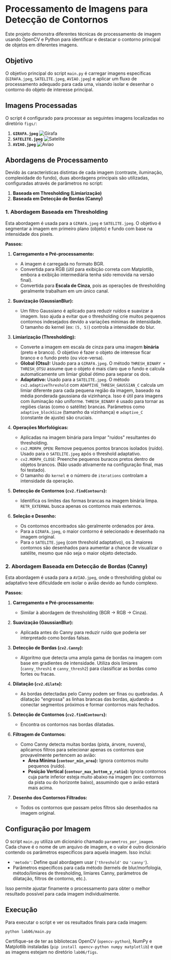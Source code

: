 # Processamento de Imagens para Detecção de Contornos

Este projeto demonstra diferentes técnicas de processamento de imagem usando OpenCV e Python para identificar e destacar o contorno principal de objetos em diferentes imagens.

## Objetivo

O objetivo principal do script `main.py` é carregar imagens específicas (`GIRAFA.jpeg`, `SATELITE.jpeg`, `AVIAO.jpeg`) e aplicar um fluxo de processamento adequado para cada uma, visando isolar e desenhar o contorno do objeto de interesse principal.

## Imagens Processadas

O script é configurado para processar as seguintes imagens localizadas no diretório `figs/`:

1.  **`GIRAFA.jpeg`**
    ![Girafa](figs/GIRAFA.jpeg)
2.  **`SATELITE.jpeg`**
    ![Satelite](figs/SATELITE.jpeg)
3.  **`AVIAO.jpeg`**
    ![Aviao](figs/AVIAO.jpeg)

## Abordagens de Processamento

Devido às características distintas de cada imagem (contraste, iluminação, complexidade do fundo), duas abordagens principais são utilizadas, configuradas através de parâmetros no script:

1.  **Baseada em Thresholding (Limiarização)**
2.  **Baseada em Detecção de Bordas (Canny)**

### 1. Abordagem Baseada em Thresholding

Esta abordagem é usada para a `GIRAFA.jpeg` e `SATELITE.jpeg`. O objetivo é segmentar a imagem em primeiro plano (objeto) e fundo com base na intensidade dos pixels.

**Passos:**

1.  **Carregamento e Pré-processamento:**
    *   A imagem é carregada no formato BGR.
    *   Convertida para RGB (útil para exibição correta com Matplotlib, embora a exibição intermediária tenha sido removida na versão final).
    *   Convertida para **Escala de Cinza**, pois as operações de thresholding geralmente trabalham em um único canal.

2.  **Suavização (GaussianBlur):**
    *   Um filtro Gaussiano é aplicado para reduzir ruídos e suavizar a imagem. Isso ajuda a evitar que o thresholding crie muitos pequenos contornos indesejados devido a variações mínimas de intensidade. O tamanho do kernel (ex: `(5, 5)`) controla a intensidade do blur.

3.  **Limiarização (Thresholding):**
    *   Converte a imagem em escala de cinza para uma imagem **binária** (preto e branco). O objetivo é fazer o objeto de interesse ficar branco e o fundo preto (ou vice-versa).
    *   **Global (Otsu):** Usado para a `GIRAFA.jpeg`. O método `THRESH_BINARY + THRESH_OTSU` assume que o objeto é mais claro que o fundo e calcula automaticamente um limiar global ótimo para separar os dois.
    *   **Adaptativo:** Usado para a `SATELITE.jpeg`. O método `cv2.adaptiveThreshold` com `ADAPTIVE_THRESH_GAUSSIAN_C` calcula um limiar diferente para cada pequena região da imagem, baseado na média ponderada gaussiana da vizinhança. Isso é útil para imagens com iluminação não uniforme. `THRESH_BINARY` é usado para tornar as regiões claras (como o satélite) brancas. Parâmetros como `adaptive_blockSize` (tamanho da vizinhança) e `adaptive_C` (constante de ajuste) são cruciais.

4.  **Operações Morfológicas:**
    *   Aplicadas na imagem binária para limpar "ruídos" resultantes do thresholding.
    *   `cv2.MORPH_OPEN`: Remove pequenos pontos brancos isolados (ruído). Usado para o `SATELITE.jpeg` após o threshold adaptativo.
    *   `cv2.MORPH_CLOSE`: Preenche pequenos buracos pretos dentro de objetos brancos. (Não usado ativamente na configuração final, mas foi testado).
    *   O tamanho do `kernel` e o número de `iterations` controlam a intensidade da operação.

5.  **Detecção de Contornos (`cv2.findContours`):**
    *   Identifica os limites das formas brancas na imagem binária limpa. `RETR_EXTERNAL` busca apenas os contornos mais externos.

6.  **Seleção e Desenho:**
    *   Os contornos encontrados são geralmente ordenados por área.
    *   Para a `GIRAFA.jpeg`, o maior contorno é selecionado e desenhado na imagem original.
    *   Para o `SATELITE.jpeg` (com threshold adaptativo), os 3 maiores contornos são desenhados para aumentar a chance de visualizar o satélite, mesmo que não seja o maior objeto detectado.

### 2. Abordagem Baseada em Detecção de Bordas (Canny)

Esta abordagem é usada para a `AVIAO.jpeg`, onde o thresholding global ou adaptativo teve dificuldade em isolar o avião devido ao fundo complexo.

**Passos:**

1.  **Carregamento e Pré-processamento:**
    *   Similar à abordagem de thresholding (BGR -> RGB -> Cinza).

2.  **Suavização (GaussianBlur):**
    *   Aplicada antes do Canny para reduzir ruído que poderia ser interpretado como bordas falsas.

3.  **Detecção de Bordas (`cv2.Canny`):**
    *   Algoritmo que detecta uma ampla gama de bordas na imagem com base em gradientes de intensidade. Utiliza dois limiares (`canny_thresh1` e `canny_thresh2`) para classificar as bordas como fortes ou fracas.

4.  **Dilatação (`cv2.dilate`):**
    *   As bordas detectadas pelo Canny podem ser finas ou quebradas. A dilatação "engrossa" as linhas brancas das bordas, ajudando a conectar segmentos próximos e formar contornos mais fechados.

5.  **Detecção de Contornos (`cv2.findContours`):**
    *   Encontra os contornos nas bordas dilatadas.

6.  **Filtragem de Contornos:**
    *   Como Canny detecta muitas bordas (pista, árvore, nuvens), aplicamos filtros para selecionar apenas os contornos que provavelmente pertencem ao avião:
        *   **Área Mínima (`contour_min_area`):** Ignora contornos muito pequenos (ruído).
        *   **Posição Vertical (`contour_max_bottom_y_ratio`):** Ignora contornos cuja parte inferior esteja muito abaixo na imagem (ex: contornos da pista ou do horizonte baixo), assumindo que o avião estará mais acima.

7.  **Desenho dos Contornos Filtrados:**
    *   Todos os contornos que passam pelos filtros são desenhados na imagem original.

## Configuração por Imagem

O script `main.py` utiliza um dicionário chamado `parametros_por_imagem`. Cada chave é o nome de um arquivo de imagem, e o valor é outro dicionário contendo os parâmetros específicos para aquela imagem. Isso inclui:

*   `'metodo'`: Define qual abordagem usar (`'threshold'` ou `'canny'`).
*   Parâmetros específicos para cada método (kernels de blur/morfologia, método/limiares de thresholding, limiares Canny, parâmetros de dilatação, filtros de contorno, etc.).

Isso permite ajustar finamente o processamento para obter o melhor resultado possível para cada imagem individualmente.

## Execução

Para executar o script e ver os resultados finais para cada imagem:

```bash
python lab06/main.py
```

Certifique-se de ter as bibliotecas OpenCV (`opencv-python`), NumPy e Matplotlib instaladas (`pip install opencv-python numpy matplotlib`) e que as imagens estejam no diretório `lab06/figs`.
